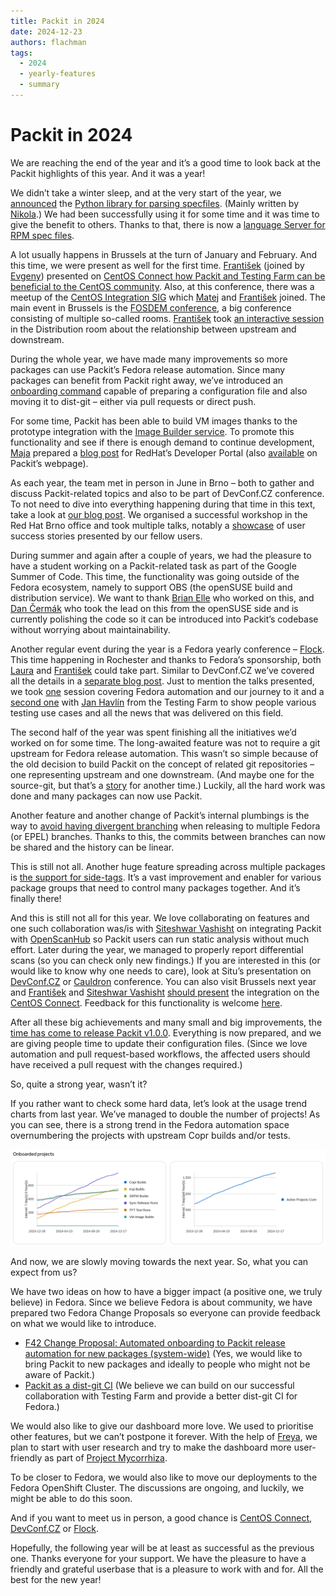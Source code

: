 ```yaml
---
title: Packit in 2024
date: 2024-12-23
authors: flachman
tags:
  - 2024
  - yearly-features
  - summary
---
```


# Packit in 2024

We are reaching the end of the year and it’s a good time to look back at the Packit highlights of this year. And it was a year!

We didn’t take a winter sleep, and at the very start of the year, we [announced](https://packit.dev/posts/specfile-introduction) the [Python library for parsing specfiles](https://github.com/packit/specfile). (Mainly written by [Nikola](https://github.com/nforro).) We had been successfully using it for some time and it was time to give the benefit to others. Thanks to that, there is now a [language Server for RPM spec files](https://github.com/dcermak/rpm-spec-language-server).

A lot usually happens in Brussels at the turn of January and February. And this time, we were present as well for the first time. [František](https://mastodonczech.cz/@lachmanfrantisek) (joined by [Evgeny](https://github.com/ukulekek)) presented on [CentOS Connect how Packit and Testing Farm can be beneficial to the CentOS community](https://www.youtube.com/watch?v=Eqb6IqG7Jek). Also, at this conference, there was a meetup of the [CentOS Integration SIG](https://sigs.centos.org/integration/) which [Matej](https://fosstodon.org/@m4tt_314) and [František](https://mastodonczech.cz/@lachmanfrantisek) joined. The main event in Brussels is the [FOSDEM conference](https://fosdem.org/2024/), a big conference consisting of multiple so-called rooms. [František](https://mastodonczech.cz/@lachmanfrantisek) took [an interactive session](https://fosdem.org/2024/schedule/event/fosdem-2024-2881-upstream-and-downstream-best-friends-forever-/) in the Distribution room about the relationship between upstream and downstream.

During the whole year, we have made many improvements so more packages can use Packit’s Fedora release automation. Since many packages can benefit from Packit right away, we’ve introduced an [onboarding command](https://packit.dev/docs/cli/dist-git/init) capable of preparing a configuration file and also moving it to dist-git – either via pull requests or direct push.

For some time, Packit has been able to build VM images thanks to the prototype integration with the [Image Builder service](https://console.redhat.com/insights/image-builder). To promote this functionality and see if there is enough demand to continue development, [Maja](https://github.com/majamassarini) prepared a [blog post](https://developers.redhat.com/articles/2024/04/02/customize-aws-cloud-images-rhel-image-builder-and-packit#) for RedHat’s Developer Portal (also [available](https://packit.dev/posts/aws-and-image-builder) on Packit’s webpage).

As each year, the team met in person in June in Brno – both to gather and discuss Packit-related topics and also to be part of DevConf.CZ conference. To not need to dive into everything happening during that time in this text, take a look at [our blog post](https://packit.dev/posts/devconf-2024). We organised a successful workshop in the Red Hat Brno office and took multiple talks, notably a [showcase](https://www.youtube.com/watch?v=7n8pypmrQh4) of user success stories presented by our fellow users.

During summer and again after a couple of years, we had the pleasure to have a student working on a Packit-related task as part of the Google Summer of Code. This time, the functionality was going outside of the Fedora ecosystem, namely to support OBS (the openSUSE build and distribution service). We want to thank [Brian Elle](https://github.com/rxbryan) who worked on this, and [Dan Čermák](https://github.com/dcermak) who took the lead on this from the openSUSE side and is currently polishing the code so it can be introduced into Packit’s codebase without worrying about maintainability.

Another regular event during the year is a Fedora yearly conference – [Flock](https://fedoraproject.org/flock/2024/). This time happening in Rochester and thanks to Fedora’s sponsorship, both [Laura](https://fosstodon.org/@lbarcziova) and [František](https://mastodonczech.cz/@lachmanfrantisek) could take part. Similar to DevConf.CZ we’ve covered all the details in a [separate blog post](https://packit.dev/posts/flock_2024_diary). Just to mention the talks presented, we took [one](https://cfp.fedoraproject.org/flock-2024/talk/HCBLBX/) session covering Fedora automation and our journey to it and a [second one](https://cfp.fedoraproject.org/flock-2024/talk/SHQHK8/) with [Jan Havlín](https://matrix.to/#/@jhavlin:fedora.im?web-instance%5Belement.io%5D=chat.fedoraproject.org) from the Testing Farm to show people various testing use cases and all the news that was delivered on this field.

The second half of the year was spent finishing all the initiatives we’d worked on for some time. The long-awaited feature was not to require a git upstream for Fedora release automation. This wasn’t so simple because of the old decision to build Packit on the concept of related git repositories – one representing upstream and one downstream. (And maybe one for the source-git, but that’s a [story](https://packit.dev/source-git/status) for another time.) Luckily, all the hard work was done and many packages can now use Packit.

Another feature and another change of Packit’s internal plumbings is the way to [avoid having divergent branching](https://packit.dev/posts/non-git-upstreams-support) when releasing to multiple Fedora (or EPEL) branches. Thanks to this, the commits between branches can now be shared and the history can be linear.

This is still not all. Another huge feature spreading across multiple packages is [the support for side-tags](https://packit.dev/docs/fedora-releases-guide/releasing-multiple-packages). It’s a vast improvement and enabler for various package groups that need to control many packages together. And it’s finally there!

And this is still not all for this year. We love collaborating on features and one such collaboration was/is with [Siteshwar Vashisht](https://fosstodon.org/@siteshwar) on integrating Packit with [OpenScanHub](https://openscanhub.dev/) so Packit users can run static analysis without much effort. Later during the year, we managed to properly report differential scans (so you can check only new findings.) If you are interested in this (or would like to know why one needs to care), look at Situ’s presentation on [DevConf.CZ](https://www.youtube.com/watch?v=rcuIvAttWgY&pp=ygUdZGV2Y29uZiBzaXRlc2h3YXIgb3BlbnNjYW5odWI%3D) or [Cauldron](https://www.youtube.com/watch?v=lp7UECNg7qY) conference. You can also visit Brussels next year and [František](https://mastodonczech.cz/@lachmanfrantisek) and [Siteshwar Vashisht](https://fosstodon.org/@siteshwar) [should present](https://cfp.fedoraproject.org/centos-connect-2025/talk/review/EW7PWKP8E3FJPVYHUTARFZRNURYZBTDA) the integration on the [CentOS Connect](https://connect.centos.org/). Feedback for this functionality is welcome [here](https://github.com/packit/packit/discussions/2371).

After all these big achievements and many small and big improvements, the [time has come to release Packit v1.0.0](https://packit.dev/posts/packit_1_0_0_action_required). Everything is now prepared, and we are giving people time to update their configuration files. (Since we love automation and pull request-based workflows, the affected users should have received a pull request with the changes required.)

So, quite a strong year, wasn’t it?

If you rather want to check some hard data, let’s look at the usage trend charts from last year. We’ve managed to double the number of projects! As you can see, there is a strong trend in the Fedora automation space overnumbering the projects with upstream Copr builds and/or tests.

![Trend chart of onboarded project in year 2024](./img/2024-onboarding-chart.png)

And now, we are slowly moving towards the next year. So, what you can expect from us?

We have two ideas on how to have a bigger impact (a positive one, we truly believe) in Fedora. Since we believe Fedora is about community, we have prepared two Fedora Change Proposals so everyone can provide feedback on what we would like to introduce.

- [F42 Change Proposal: Automated onboarding to Packit release automation for new packages (system-wide)](https://discussion.fedoraproject.org/t/f42-change-proposal-automated-onboarding-to-packit-release-automation-for-new-packages-system-wide/139530) (Yes, we would like to bring Packit to new packages and ideally to people who might not be aware of Packit.)
- [Packit as a dist-git CI](https://fedoraproject.org/wiki/Changes/PackitDistgitCI) (We believe we can build on our successful collaboration with Testing Farm and provide a better dist-git CI for Fedora.)

We would also like to give our dashboard more love. We used to prioritise other features, but we can’t postpone it forever. With the help of [Freya](https://snug.moe/@Venefilyn), we plan to start with user research and try to make the dashboard more user-friendly as part of [Project Mycorrhiza](https://packit.dev/posts/project-mycorrhiza).

To be closer to Fedora, we would also like to move our deployments to the Fedora OpenShift Cluster. The discussions are ongoing, and luckily, we might be able to do this soon.

And if you want to meet us in person, a good chance is [CentOS Connect](https://connect.centos.org/), [DevConf.CZ](http://DevConf.CZ) or [Flock](https://fedoraproject.org/flock/).

Hopefully, the following year will be at least as successful as the previous one. Thanks everyone for your support. We have the pleasure to have a friendly and grateful userbase that is a pleasure to work with and for. All the best for the new year!
